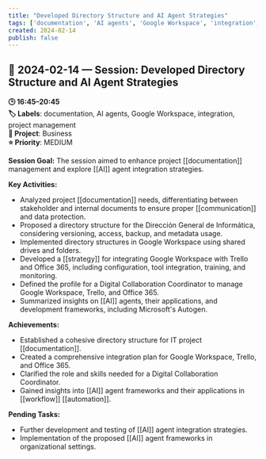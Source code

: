 ```yaml
---
title: "Developed Directory Structure and AI Agent Strategies"
tags: ['documentation', 'AI agents', 'Google Workspace', 'integration', 'project management']
created: 2024-02-14
publish: false
---
```


## 📅 2024-02-14 — Session: Developed Directory Structure and AI Agent Strategies

**🕒 16:45–20:45**  
**🏷️ Labels**: documentation, AI agents, Google Workspace, integration, project management  
**📂 Project**: Business  
**⭐ Priority**: MEDIUM  


**Session Goal:**
The session aimed to enhance project [[documentation]] management and explore [[AI]] agent integration strategies.

**Key Activities:**
- Analyzed project [[documentation]] needs, differentiating between stakeholder and internal documents to ensure proper [[communication]] and data protection.
- Proposed a directory structure for the Dirección General de Informática, considering versioning, access, backup, and metadata usage.
- Implemented directory structures in Google Workspace using shared drives and folders.
- Developed a [[strategy]] for integrating Google Workspace with Trello and Office 365, including configuration, tool integration, training, and monitoring.
- Defined the profile for a Digital Collaboration Coordinator to manage Google Workspace, Trello, and Office 365.
- Summarized insights on [[AI]] agents, their applications, and development frameworks, including Microsoft's Autogen.

**Achievements:**
- Established a cohesive directory structure for IT project [[documentation]].
- Created a comprehensive integration plan for Google Workspace, Trello, and Office 365.
- Clarified the role and skills needed for a Digital Collaboration Coordinator.
- Gained insights into [[AI]] agent frameworks and their applications in [[workflow]] [[automation]].

**Pending Tasks:**
- Further development and testing of [[AI]] agent integration strategies.
- Implementation of the proposed [[AI]] agent frameworks in organizational settings.
